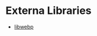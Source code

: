 # Externa Libraries

- [libwebp](https://storage.googleapis.com/downloads.webmproject.org/releases/webp/index.html)
